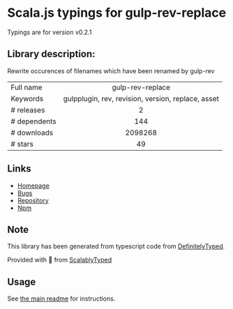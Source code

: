 
# Scala.js typings for gulp-rev-replace

Typings are for version v0.2.1

## Library description:
Rewrite occurences of filenames which have been renamed by gulp-rev

|                    |                 |
| ------------------ | :-------------: |
| Full name          | gulp-rev-replace |
| Keywords           | gulpplugin, rev, revision, version, replace, asset |
| # releases         | 2 |
| # dependents       | 144 |
| # downloads        | 2098268 |
| # stars            | 49 |

## Links
- [Homepage](https://github.com/jamesknelson/gulp-rev-replace#readme)
- [Bugs](https://github.com/jamesknelson/gulp-rev-replace/issues)
- [Repository](https://github.com/jamesknelson/gulp-rev-replace)
- [Npm](https://www.npmjs.com/package/gulp-rev-replace)
    


## Note
This library has been generated from typescript code from [DefinitelyTyped](https://definitelytyped.org).

Provided with :purple_heart: from [ScalablyTyped](https://github.com/oyvindberg/ScalablyTyped)

## Usage
See [the main readme](../../readme.md) for instructions.


